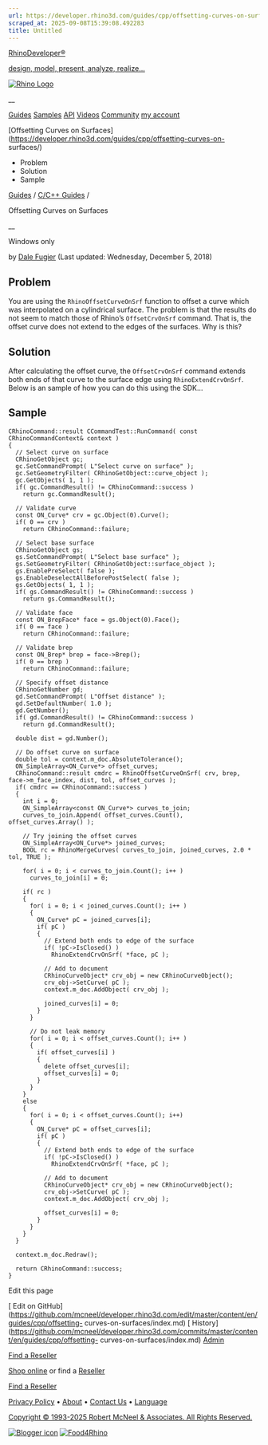 ```yaml
---
url: https://developer.rhino3d.com/guides/cpp/offsetting-curves-on-surfaces/
scraped_at: 2025-09-08T15:39:08.492283
title: Untitled
---
```


[RhinoDeveloper®](/)

[design, model, present, analyze, realize...](/)

[![Rhino Logo](https://developer.rhino3d.com/images/rhinodevlogo.png)](/)

__

[Guides](https://developer.rhino3d.com/guides)
[Samples](https://developer.rhino3d.com/samples)
[API](https://developer.rhino3d.com/api)
[Videos](https://developer.rhino3d.com/videos)
[Community](https://discourse.mcneel.com/c/rhino-developer) [my account
](https://www.rhino3d.com/my-account/ "Manage your account, licenses, and
teams")

[Offsetting Curves on
Surfaces](https://developer.rhino3d.com/guides/cpp/offsetting-curves-on-
surfaces/)

  * Problem
  * Solution
  * Sample

[Guides](https://developer.rhino3d.com/en/guides/) / [C/C++
Guides](https://developer.rhino3d.com/en/guides/cpp/) /

Offsetting Curves on Surfaces

__

Windows only

by [Dale Fugier](https://discourse.mcneel.com/u/dale/) (Last updated:
Wednesday, December 5, 2018)

## Problem

You are using the `RhinoOffsetCurveOnSrf` function to offset a curve which was
interpolated on a cylindrical surface. The problem is that the results do not
seem to match those of Rhino’s `OffsetCrvOnSrf` command. That is, the offset
curve does not extend to the edges of the surfaces. Why is this?

## Solution

After calculating the offset curve, the `OffsetCrvOnSrf` command extends both
ends of that curve to the surface edge using `RhinoExtendCrvOnSrf`. Below is
an sample of how you can do this using the SDK…

## Sample

    
    
    CRhinoCommand::result CCommandTest::RunCommand( const CRhinoCommandContext& context )
    {
      // Select curve on surface
      CRhinoGetObject gc;
      gc.SetCommandPrompt( L"Select curve on surface" );
      gc.SetGeometryFilter( CRhinoGetObject::curve_object );
      gc.GetObjects( 1, 1 );
      if( gc.CommandResult() != CRhinoCommand::success )
        return gc.CommandResult();
    
      // Validate curve
      const ON_Curve* crv = gc.Object(0).Curve();
      if( 0 == crv )
        return CRhinoCommand::failure;
    
      // Select base surface
      CRhinoGetObject gs;
      gs.SetCommandPrompt( L"Select base surface" );
      gs.SetGeometryFilter( CRhinoGetObject::surface_object );
      gs.EnablePreSelect( false );
      gs.EnableDeselectAllBeforePostSelect( false );
      gs.GetObjects( 1, 1 );
      if( gs.CommandResult() != CRhinoCommand::success )
        return gs.CommandResult();
    
      // Validate face
      const ON_BrepFace* face = gs.Object(0).Face();
      if( 0 == face )
        return CRhinoCommand::failure;
    
      // Validate brep
      const ON_Brep* brep = face->Brep();
      if( 0 == brep )
        return CRhinoCommand::failure;
    
      // Specify offset distance
      CRhinoGetNumber gd;
      gd.SetCommandPrompt( L"Offset distance" );
      gd.SetDefaultNumber( 1.0 );
      gd.GetNumber();
      if( gd.CommandResult() != CRhinoCommand::success )
        return gd.CommandResult();
    
      double dist = gd.Number();
    
      // Do offset curve on surface
      double tol = context.m_doc.AbsoluteTolerance();
      ON_SimpleArray<ON_Curve*> offset_curves;
      CRhinoCommand::result cmdrc = RhinoOffsetCurveOnSrf( crv, brep, face->m_face_index, dist, tol, offset_curves );
      if( cmdrc == CRhinoCommand::success )
      {
        int i = 0;
        ON_SimpleArray<const ON_Curve*> curves_to_join;
        curves_to_join.Append( offset_curves.Count(), offset_curves.Array() );
    
        // Try joining the offset curves
        ON_SimpleArray<ON_Curve*> joined_curves;
        BOOL rc = RhinoMergeCurves( curves_to_join, joined_curves, 2.0 * tol, TRUE );
    
        for( i = 0; i < curves_to_join.Count(); i++ )
          curves_to_join[i] = 0;
    
        if( rc )
        {
          for( i = 0; i < joined_curves.Count(); i++ )
          {
            ON_Curve* pC = joined_curves[i];
            if( pC )
            {
              // Extend both ends to edge of the surface
              if( !pC->IsClosed() )
                RhinoExtendCrvOnSrf( *face, pC );
    
              // Add to document
              CRhinoCurveObject* crv_obj = new CRhinoCurveObject();
              crv_obj->SetCurve( pC );
              context.m_doc.AddObject( crv_obj );
    
              joined_curves[i] = 0;
            }
          }
    
          // Do not leak memory
          for( i = 0; i < offset_curves.Count(); i++ )
          {
            if( offset_curves[i] )
            {
              delete offset_curves[i];
              offset_curves[i] = 0;
            }
          }
        }
        else
        {
          for( i = 0; i < offset_curves.Count(); i++)
          {
            ON_Curve* pC = offset_curves[i];
            if( pC )
            {
              // Extend both ends to edge of the surface
              if( !pC->IsClosed() )
                RhinoExtendCrvOnSrf( *face, pC );
    
              // Add to document
              CRhinoCurveObject* crv_obj = new CRhinoCurveObject();
              crv_obj->SetCurve( pC );
              context.m_doc.AddObject( crv_obj );
    
              offset_curves[i] = 0;
            }
          }
        }
      }
    
      context.m_doc.Redraw();
    
      return CRhinoCommand::success;
    }
    

Edit this page

[ Edit on
GitHub](https://github.com/mcneel/developer.rhino3d.com/edit/master/content/en/guides/cpp/offsetting-
curves-on-surfaces/index.md) [
History](https://github.com/mcneel/developer.rhino3d.com/commits/master/content/en/guides/cpp/offsetting-
curves-on-surfaces/index.md) [ Admin](https://developer.rhino3d.com/admin)

[Find a Reseller](https://www.rhino3d.com/sales)

[Shop online](https://www.rhino3d.com/store) or find a
[Reseller](https://www.rhino3d.com/sales)

[Find a Reseller](https://www.rhino3d.com/sales)

[Privacy Policy](https://www.rhino3d.com/privacy) •
[About](https://www.rhino3d.com/mcneel/about) • [Contact
Us](https://www.rhino3d.com/mcneel/contact) • [
Language](https://www.rhino3d.com/language "Change to a different region or
language")

[Copyright © 1993-2025 Robert McNeel & Associates. All Rights
Reserved.](https://www.rhino3d.com/mcneel/about)

[](https://www.facebook.com/McNeelRhinoceros/)
[](https://twitter.com/bobmcneel) [](https://www.linkedin.com/groups/75313/)
[](https://www.youtube.com/user/RhinoGuide/videos) [](https://vimeo.com/rhino)
[![Blogger
icon](https://developer.rhino3d.com/images/blogger.svg)](http://blog.rhino3d.com/)
[![Food4Rhino](https://developer.rhino3d.com/images/f4r_icon_01.svg)](https://www.food4rhino.com)

